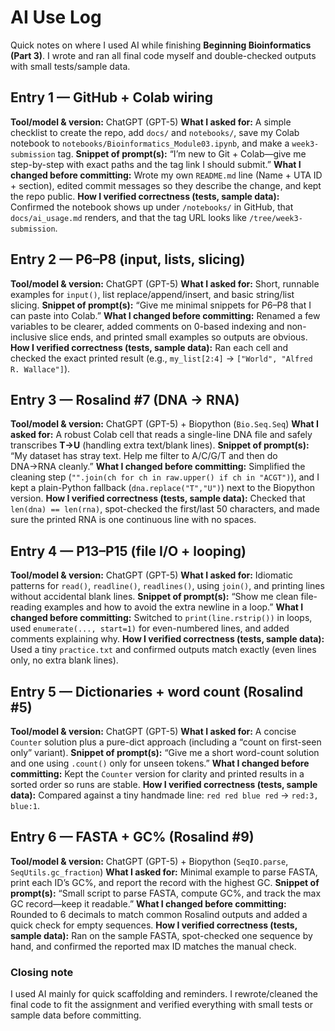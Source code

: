 # AI Use Log

Quick notes on where I used AI while finishing **Beginning Bioinformatics (Part 3)**. I wrote and ran all final code myself and double-checked outputs with small tests/sample data.

## Entry 1 — GitHub + Colab wiring

**Tool/model & version:** ChatGPT (GPT-5)
**What I asked for:** A simple checklist to create the repo, add `docs/` and `notebooks/`, save my Colab notebook to `notebooks/Bioinformatics_Module03.ipynb`, and make a `week3-submission` tag.
**Snippet of prompt(s):** “I’m new to Git + Colab—give me step-by-step with exact paths and the tag link I should submit.”
**What I changed before committing:** Wrote my own `README.md` line (Name + UTA ID + section), edited commit messages so they describe the change, and kept the repo public.
**How I verified correctness (tests, sample data):** Confirmed the notebook shows up under `/notebooks/` in GitHub, that `docs/ai_usage.md` renders, and that the tag URL looks like `/tree/week3-submission`.

## Entry 2 — P6–P8 (input, lists, slicing)

**Tool/model & version:** ChatGPT (GPT-5)
**What I asked for:** Short, runnable examples for `input()`, list replace/append/insert, and basic string/list slicing.
**Snippet of prompt(s):** “Give me minimal snippets for P6–P8 that I can paste into Colab.”
**What I changed before committing:** Renamed a few variables to be clearer, added comments on 0-based indexing and non-inclusive slice ends, and printed small examples so outputs are obvious.
**How I verified correctness (tests, sample data):** Ran each cell and checked the exact printed result (e.g., `my_list[2:4]` → `["World", "Alfred R. Wallace"]`).


## Entry 3 — Rosalind #7 (DNA → RNA)

**Tool/model & version:** ChatGPT (GPT-5) + Biopython (`Bio.Seq.Seq`)
**What I asked for:** A robust Colab cell that reads a single-line DNA file and safely transcribes **T→U** (handling extra text/blank lines).
**Snippet of prompt(s):** “My dataset has stray text. Help me filter to A/C/G/T and then do DNA→RNA cleanly.”
**What I changed before committing:** Simplified the cleaning step (`"".join(ch for ch in raw.upper() if ch in "ACGT")`), and I kept a plain-Python fallback (`dna.replace("T","U")`) next to the Biopython version.
**How I verified correctness (tests, sample data):** Checked that `len(dna) == len(rna)`, spot-checked the first/last 50 characters, and made sure the printed RNA is one continuous line with no spaces.


## Entry 4 — P13–P15 (file I/O + looping)

**Tool/model & version:** ChatGPT (GPT-5)
**What I asked for:** Idiomatic patterns for `read()`, `readline()`, `readlines()`, using `join()`, and printing lines without accidental blank lines.
**Snippet of prompt(s):** “Show me clean file-reading examples and how to avoid the extra newline in a loop.”
**What I changed before committing:** Switched to `print(line.rstrip())` in loops, used `enumerate(..., start=1)` for even-numbered lines, and added comments explaining why.
**How I verified correctness (tests, sample data):** Used a tiny `practice.txt` and confirmed outputs match exactly (even lines only, no extra blank lines).


## Entry 5 — Dictionaries + word count (Rosalind #5)

**Tool/model & version:** ChatGPT (GPT-5)
**What I asked for:** A concise `Counter` solution plus a pure-dict approach (including a “count on first-seen only” variant).
**Snippet of prompt(s):** “Give me a short word-count solution and one using `.count()` only for unseen tokens.”
**What I changed before committing:** Kept the `Counter` version for clarity and printed results in a sorted order so runs are stable.
**How I verified correctness (tests, sample data):** Compared against a tiny handmade line: `red red blue red` → `red:3, blue:1`.



## Entry 6 — FASTA + GC% (Rosalind #9)

**Tool/model & version:** ChatGPT (GPT-5) + Biopython (`SeqIO.parse`, `SeqUtils.gc_fraction`)
**What I asked for:** Minimal example to parse FASTA, print each ID’s GC%, and report the record with the highest GC.
**Snippet of prompt(s):** “Small script to parse FASTA, compute GC%, and track the max GC record—keep it readable.”
**What I changed before committing:** Rounded to 6 decimals to match common Rosalind outputs and added a quick check for empty sequences.
**How I verified correctness (tests, sample data):** Ran on the sample FASTA, spot-checked one sequence by hand, and confirmed the reported max ID matches the manual check.


### Closing note

I used AI mainly for quick scaffolding and reminders. I rewrote/cleaned the final code to fit the assignment and verified everything with small tests or sample data before committing.
